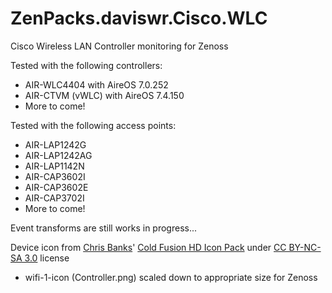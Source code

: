 # ZenPacks.daviswr.Cisco.WLC
Cisco Wireless LAN Controller monitoring for Zenoss

Tested with the following controllers:
 * AIR-WLC4404 with AireOS 7.0.252
 * AIR-CTVM (vWLC) with AireOS 7.4.150
 * More to come!

Tested with the following access points:
 * AIR-LAP1242G
 * AIR-LAP1242AG
 * AIR-LAP1142N
 * AIR-CAP3602I
 * AIR-CAP3602E
 * AIR-CAP3702I
 * More to come!

Event transforms are still works in progress...

Device icon from [Chris Banks](http://chrisbanks2.deviantart.com)' [Cold Fusion HD Icon Pack](http://chrisbanks2.deviantart.com/art/Cold-Fusion-HD-Icon-Pack-277808597) under [CC BY-NC-SA 3.0](https://creativecommons.org/licenses/by-nc-sa/3.0/) license
* wifi-1-icon (Controller.png) scaled down to appropriate size for Zenoss
